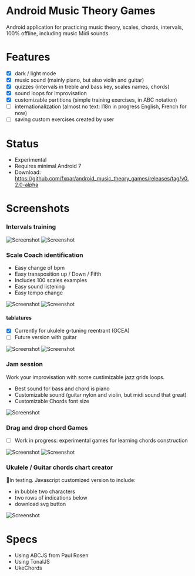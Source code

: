 # Android Music Theory Games
Android application for practicing music theory, scales, chords, intervals, 100% offline, including music Midi sounds.

# Features
* [x] dark / light mode
* [x] music sound (mainly piano, but also violin and guitar)
* [x] quizzes (intervals in treble and bass key, scales names, chords)
* [x] sound loops for improvisation
* [x] customizable partitions (simple training exercises, in ABC notation)
* [ ] internationalization (almost no text: I18n in progress English, French for now)
* [ ] saving custom exercises created by user

# Status
* Experimental
* Requires minimal Android 7
* Download: https://github.com/fxpar/android_music_theory_games/releases/tag/v0.2.0-alpha

# Screenshots

### Intervals training
![Screenshot](./screenshots/interval-bass-dark.png) ![Screenshot](./screenshots/intervals-treble-light.png)

### Scale Coach identification
* Easy change of bpm
* Easy transposition up / Down / Fifth
* Includes 100 scales examples
* Easy sound listening
* Easy tempo change

![Screenshot](./screenshots/scale-name-light-bpm.png) ![Screenshot](./screenshots/scale-name-dark-tooltip.png) 

#### tablatures
* [x] Currently for ukulele g-tuning reentrant (GCEA)
* [ ] Future version with guitar

![Screenshot](./screenshots/scale-select-dark.png) ![Screenshot](./screenshots/scale-select-light.png)

### Jam session

Work your improvisation with some custimizable jazz grids loops.
* Best sound for bass and chord is piano
* Customizable sound (guitar nylon and violin, but midi sound that great)
* Customizable Chords font size

![Screenshot](./screenshots/jam-light.png)

### Drag and drop chord Games
* [ ] Work in progress: experimental games for learning chords construction

![Screenshot](./screenshots/magic-square-chords.png) ![Screenshot](./screenshots/gamme-quiz-light.png)

### Ukulele / Guitar chords chart creator
🚧In testing.
Javascript customized version to include:
* in bubble two characters
* two rows of indications below
* download svg button

![Screenshot](./screenshots/string-chords-charts.png)

# Specs
* Using ABCJS from Paul Rosen
* Using TonalJS
* UkeChords



